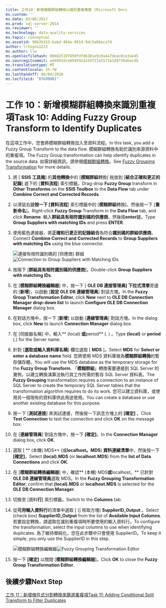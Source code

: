 ```yaml
---
title: 工作10：新增模糊群組轉換以識別重複專案 |Microsoft Docs
ms.custom: ''
ms.date: 03/06/2017
ms.prod: sql-server-2014
ms.reviewer: ''
ms.technology: data-quality-services
ms.topic: conceptual
ms.assetid: 90b2b323-babd-464a-8914-9dc5e66aca74
author: lrtoyou1223
ms.author: lle
ms.openlocfilehash: 086625197850fdfd6381e9c0a4a7deac8ce3ae45
ms.sourcegitcommit: ad4d92dce894592a259721a1571b1d8736abacdb
ms.translationtype: MT
ms.contentlocale: zh-TW
ms.lasthandoff: 08/04/2020
ms.locfileid: "87699001"
---
```

# <a name="task-10-adding-fuzzy-group-transform-to-identify-duplicates"></a><span data-ttu-id="8d682-102">工作 10：新增模糊群組轉換來識別重複項</span><span class="sxs-lookup"><span data-stu-id="8d682-102">Task 10: Adding Fuzzy Group Transform to Identify Duplicates</span></span>
  <span data-ttu-id="8d682-103">在這項工作中，您會將模糊群組轉換加入至資料流程。</span><span class="sxs-lookup"><span data-stu-id="8d682-103">In this task, you add a Fuzzy Group Transform to the data flow.</span></span> <span data-ttu-id="8d682-104">模糊群組轉換有助於識別來源資料中的重複項。</span><span class="sxs-lookup"><span data-stu-id="8d682-104">The Fuzzy Group transformation can help identify duplicates in the source data.</span></span> <span data-ttu-id="8d682-105">如需詳細資訊，請參閱[模糊群組轉換](../integration-services/data-flow/transformations/fuzzy-grouping-transformation.md)。</span><span class="sxs-lookup"><span data-stu-id="8d682-105">See [Fuzzy Grouping Transformation](../integration-services/data-flow/transformations/fuzzy-grouping-transformation.md) for more details.</span></span>  
  
1.  <span data-ttu-id="8d682-106">將 [ **SSIS 工具箱**] 的**其他轉換**中的 [**模糊群組**轉換] 拖放到 [**結合正確和更正的記錄**] 底下的 [**資料流程**] 索引標籤。</span><span class="sxs-lookup"><span data-stu-id="8d682-106">Drag-drop **Fuzzy Group** transform in **Other Transforms** on the **SSIS Toolbox** to the **Data Flow** tab under **Combine Correct and Corrected Records**.</span></span>  
  
2.  <span data-ttu-id="8d682-107">以滑鼠右鍵**按一下 [資料流程**] 索引標籤中的 [**模糊群組**轉換]，然後按一下 [**重新命名**]。</span><span class="sxs-lookup"><span data-stu-id="8d682-107">Right-click **Fuzzy Group** Transform in the **Data Flow** tab, and click **Rename**.</span></span> <span data-ttu-id="8d682-108">輸入**群組具有相符識別碼的供應商**，然後按**enter**鍵。</span><span class="sxs-lookup"><span data-stu-id="8d682-108">Type **Group Suppliers with matching IDs** and press **ENTER**.</span></span>  
  
3.  <span data-ttu-id="8d682-109">使用藍色連接器，將**正確和已更正的記錄結合**為符合**識別碼的群組供應商**。</span><span class="sxs-lookup"><span data-stu-id="8d682-109">Connect **Combine Correct and Corrected Records** to **Group Suppliers with matching IDs** using the blue connector.</span></span>  
  
     <span data-ttu-id="8d682-110">![連接有相符識別碼的 [供應商] 群組](../../2014/tutorials/media/et-addingfgttoidentifyduplicates-01.jpg "連接有相符識別碼的 [供應商] 群組")</span><span class="sxs-lookup"><span data-stu-id="8d682-110">![Connection to Group Suppliers with Matching IDs](../../2014/tutorials/media/et-addingfgttoidentifyduplicates-01.jpg "Connection to Group Suppliers with Matching IDs")</span></span>  
  
4.  <span data-ttu-id="8d682-111">按兩下 [**群組具有相符識別碼的供應商**]。</span><span class="sxs-lookup"><span data-stu-id="8d682-111">Double-click **Group Suppliers with matching IDs**.</span></span>  
  
5.  <span data-ttu-id="8d682-112">在 [**模糊群組轉換編輯器**] 中，按一下 [ **OLE DB 連接管理員] 下拉式清單**旁邊的 [**新增**]，以啟動 [**設定 OLE DB 連線管理員**] 對話方塊。</span><span class="sxs-lookup"><span data-stu-id="8d682-112">In the **Fuzzy Group Transformation Editor**, click **New** next to **OLE DB Connection Manager drop-down list** to launch **Configure OLE DB Connection Manager** dialog box.</span></span>  
  
6.  <span data-ttu-id="8d682-113">在對話方塊中，按一下 [**新增**] 以啟動 [**連線管理員**] 對話方塊。</span><span class="sxs-lookup"><span data-stu-id="8d682-113">In the dialog box, click **New** to launch **Connection Manager** dialog box.</span></span>  
  
7.  <span data-ttu-id="8d682-114">在 [伺服器名稱] 中，輸入\*\* (local) **或**period\*\* (. ) 。</span><span class="sxs-lookup"><span data-stu-id="8d682-114">Type **(local)** or **period** (.) for the Server name.</span></span>  
  
8.  <span data-ttu-id="8d682-115">針對 [**選取或輸入資料庫名稱**] 欄位選取 [ **MDS** ]。</span><span class="sxs-lookup"><span data-stu-id="8d682-115">Select **MDS** for **Select or enter a database name** field.</span></span> <span data-ttu-id="8d682-116">您將使用 MDS 資料庫做為**模糊群組轉換**的暫存儲存體。</span><span class="sxs-lookup"><span data-stu-id="8d682-116">You will use the MDS database as the temporary storage for the **Fuzzy Group Transform**.</span></span> <span data-ttu-id="8d682-117">「**模糊群組**」轉換需要連接到 SQL Server 的實例，以建立轉換演算法執行其工作所需的暫存 SQL Server 資料表。</span><span class="sxs-lookup"><span data-stu-id="8d682-117">The **Fuzzy Grouping** transformation requires a connection to an instance of SQL Server to create the temporary SQL Server tables that the transformation algorithm requires to do its work.</span></span> <span data-ttu-id="8d682-118">您可以建立資料庫，或使用另一個現有的資料庫供此用途使用。</span><span class="sxs-lookup"><span data-stu-id="8d682-118">You can create a database or use another existing database for this purpose.</span></span>  
  
9. <span data-ttu-id="8d682-119">按一下 [**測試連接**] 來測試連接，然後按一下訊息方塊上的 **[確定]** 。</span><span class="sxs-lookup"><span data-stu-id="8d682-119">Click **Test Connection** to test the connection and click **OK** on the message box.</span></span>  
  
10. <span data-ttu-id="8d682-120">在 [**連線管理員**] 對話方塊中，按一下 **[確定]**。</span><span class="sxs-lookup"><span data-stu-id="8d682-120">In the **Connection Manager** dialog box, click **OK**.</span></span>  
  
11. <span data-ttu-id="8d682-121">選取 [ \*\* (本機) MDS\*\* (或**localhost。MDS**) **資料連線清單**中，然後按一下 **[確定]**。</span><span class="sxs-lookup"><span data-stu-id="8d682-121">Select **(local).MDS** (or **localhost.MDS**) from the **list of Data Connections** and click **OK**.</span></span>  
  
12. <span data-ttu-id="8d682-122">在 [**模糊群組轉換編輯器**] 中，確認\*\* (本機) MDS**或**localhost。\*\* 已針對**OLE DB 連線管理員**選取 MDS。</span><span class="sxs-lookup"><span data-stu-id="8d682-122">In the **Fuzzy Grouping Transformation Editor**, confirm that **(local).MDS** or **localhost.MDS** is selected for the **OLE DB Connection Manager**.</span></span>  
  
13. <span data-ttu-id="8d682-123">切換至 [資料**行**] 索引標籤。</span><span class="sxs-lookup"><span data-stu-id="8d682-123">Switch to the **Columns** tab.</span></span>  
  
14. <span data-ttu-id="8d682-124">從**可用輸入資料行**的清單中選取 [ (] 核取方塊) **SupplierID_Output** 。</span><span class="sxs-lookup"><span data-stu-id="8d682-124">Select (check box) **SupplierID_Output** from the list of **Available Input Columns**.</span></span> <span data-ttu-id="8d682-125">若要設定轉換，請選取在識別重複項時所要使用的輸入資料行。</span><span class="sxs-lookup"><span data-stu-id="8d682-125">To configure the transformation, select the input columns to use when identifying duplicates.</span></span> <span data-ttu-id="8d682-126">為了維持單純化，您在此步驟中只會使用 SupplierID。</span><span class="sxs-lookup"><span data-stu-id="8d682-126">To keep it simple, you only use the SupplierID in this step.</span></span>  
  
     <span data-ttu-id="8d682-127">![模糊群組轉換編輯器](../../2014/tutorials/media/et-addingfgttoidentifyduplicates-02.jpg "模糊群組轉換編輯器")</span><span class="sxs-lookup"><span data-stu-id="8d682-127">![Fuzzy Grouping Transformation Editor](../../2014/tutorials/media/et-addingfgttoidentifyduplicates-02.jpg "Fuzzy Grouping Transformation Editor")</span></span>  
  
15. <span data-ttu-id="8d682-128">按一下 **[確定]** 以關閉 [**模糊群組轉換編輯器**]。</span><span class="sxs-lookup"><span data-stu-id="8d682-128">Click **OK** to close the **Fuzzy Group Transformation Editor**.</span></span>  
  
## <a name="next-step"></a><span data-ttu-id="8d682-129">後續步驟</span><span class="sxs-lookup"><span data-stu-id="8d682-129">Next Step</span></span>  
 [<span data-ttu-id="8d682-130">工作 11：新增條件式分割轉換來篩選重複項</span><span class="sxs-lookup"><span data-stu-id="8d682-130">Task 11: Adding Conditional Split Transform to Filter Duplicates</span></span>](../../2014/tutorials/task-11-adding-conditional-split-transform-to-filter-duplicates.md)  
  
  
